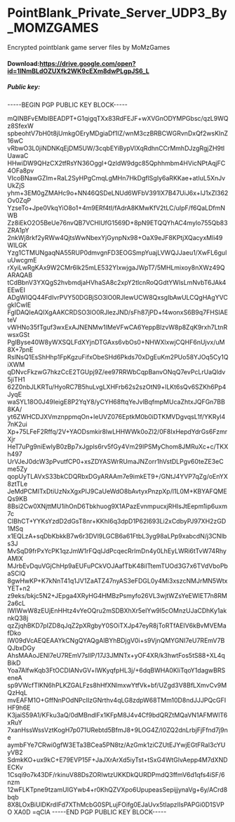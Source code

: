 # PointBlank_Private_Server_UDP3_By_MOMZGAMES
Encrypted pointblank game server files by MoMzGames

#### Download:https://drive.google.com/open?id=1INmBLdOZUXfk2WK9cEXm8dwPLgpJS6_L

##### Public key:

-----BEGIN PGP PUBLIC KEY BLOCK-----

mQINBFvEMbIBEADPT+G1qigqTXx83RdFEJF+wXVGnODYMPGbsc/qzL9WQz8SfexW
spbeohtV7bH0t8jUmkgOEryMDgiaDf1IZ/wnM3czBRBCWGRvnDxQf2wsKInZ16wC
vRbwO3L0jiNDNKqEjDM5UW/3cqbEYiBypVIXqRdhnCCrMmhDJzgRgjZH9tlUawaC
HHwiDW9QHzCX2tfRsYN36OggI+QzldW9dgc85Qphhmbm4HVicNPtAqjFC4OFa8pv
VIcoBNawGZIm+RaL2SyHPgCmqLgMHn7HkDgflSgIy6aRKKae+atIuL5XnJvUkZjS
yhm+3EM0gZMAHc9o+NN46QSDeLNUd6WFbV391lX7B47UiJ6x+IJ1xZI362Ov0ZqP
YzseTo+Jpe0VkqYiO8o1+4m9ERf4tI/fAdrA8KMwKfV2tLC/uIpF/f6QaLDfmNWB
Zz8iEkO2O5BeUe76nvQB7VCHlUfG1569D+8pN9ETQQYhAC4mylo755Qb83ZRA1pY
2nkWj8rkf2yRWw4QjtsWwNbexYjGynpNx98+OaX9eJF8KPtjXQacyxMli49WILGK
Yzg1CTMUNgaqNA55RUP0dmvgnFD3EOGSmpYuajLVWQJJaeu1/XwFL6guluUwcgmE
rXyiLwRgKAx9W2CMr6lk25mLE532YIxwjgaJWpT7/5MHLmixoy8nXWz49QARAQAB
tCdBbnV3YXQgS2hvbmdjaHVhaSA8c2xpY2tlcnRoQGdtYWlsLmNvbT6JAk4EEwEI
ADgWIQQ44FdIvrPVY50DGBjSO3lO0RJlewUCW8QxsgIbAwULCQgHAgYVCgkICwIE
FgIDAQIeAQIXgAAKCRDSO3lO0RJlezJND/sFh87jPD+f4wonxS6B9q7FHSlAEteV
vWHNo35fTguf3wxExAJNENMw1IMeVFwCA6YeppBIzvW8p8ZqK9rxh7LtnRwsxGSt
PglByse40W8yWXSQLFdXYjnDTGAxs6vbOs0+NHWXlxwjCQHF6nUjvx/uM8X+7pnE
RslNsQ1EsShHhp1FpKgzuFifxObeSHd6Pkds70xDgEuKm2PUo58YJOq5Cy1QiXWM
qDNvcFkzwG7hkzCcE2TGUpj9Z/ee97RRWbCqpBanvONqQ7evPcLrUaQldv5jiTH1
62Z0nbJLKRTu/HyoRC7B5huLvgLXHFrb62s2szOtN9+lLKt6sQv6SZKh6Pp4JyqE
waSYL18O0J49IeigE8P2YqY8/yCYH68ftqYeJvlBqfmpMUcaZhtxJQFGn7BB8KA/
yt6ZWHCDJXVmznppmqOn+leUVZ076EptkM0b0iDTKMVDgvqsL1f/YKRyl47nK2ui
Xp+75LFeF2Rffq/2V+YAODsmkir8lwLHHWWk0oZl2/0F8IxHepdYdrGs6FzmrXjr
HeT7uPg9niEwIyB0zBp7xJgpls6rv5fGy4Vm29IPSMyChom8JMRuXc+c/TKXh497
UrVJeJ0dcW3pPvutfCP0+xsZDYASWrRUmaJNZorr1hVstDLPgv60teZE3eCme5Zy
qopUyTLAVxS33bkCDQRbxDGyARAAm7e9imkET9+/GNtJ4YVP7qZg/oEnYX8ztTLe
JeMdPCMITxDtiUzNxXgxPIJ9CaUeWdO8bAvtyxPnzpXp/l1L0M+KBYAFQMEQs9KB
8Bsi2Cw0XNjttMU1ihOnD6Tbkhuog9X1APazEvnmpucxjRHIsJtEepm1ip6uxm7c
CIBhCT+YYKsYzdD2dGsT8nr+KKhI6q3dpD1P62l693Li2xCdbyPJ97XH2zGD1MSq
x1EQLzA+sqDbKbkkB7w6r3DVl9LGCB6a61FtbL3yg98aLPp9xabcdN/j3CNIbs3J
MvSqD9frPxYcPK1qzJmW1rFQqlJdPcqecRrImDn4y0LhEyLWRi6tTvW74RhyAMIX
MJrbEvDquVGjChHp9aEUFuPCkVOJAafTbK48ilTtemTUOd3G7x6TVdVboPbaSClQ
8gwHwKP+K7kNnT41q1JV1ZaATZ47nyAS3eFDGL0y4Mi3xszcNMJrMN5WtxYET+n2
z9eks/bkjc5N2+JEpga4XRyHG4HMBzPsmyfo26VL3wjtWZsYeEWIET7n8RM2a6cL
lWIWwW8zEUjEnHHtz4vYeOQru2mSDBXhXr5elYw9I5cOMnzUJaCDhKy1aknkQ38j
qzZjqhBKD7pIZD8qJqZ2pXRgbyY0SOiTXJp47eyR8jToRTfAEIV6kBvMVEMafDko
lW09dVcAEQEAAYkCNgQYAQgAIBYhBDjgV0i+s9VjnQMYGNI7eU7REmV7BQJbxDGy
AhsMAAoJENI7eU7REmV7slIP/17J3JMNTx+yOF4XR/k3hwtFos5tS88+XL4qBikD
Yoa7AlfwKqb3FtOCDIANvGV+lWKyqfpHL3j/+6dqBWHA0KliTqoY1dagwBRSeneA
sp9VWcfTlKN6hPLKZGALFzs8hHfXNlmxwYtfVk+bf/UZgd3V8BfLXmvCv9MQzHqL
mvEAFM1O+GffNnPOdNPcIIzGNrthv4qLG8zdpW68TMm10D8ndJJJPQcGFIHF9h6E
K3jaiS59A1/KFku3aQ/0dMBndlFx1KFpM8J4v4Cf9bdQRZtMQaVN1AFMWlT6xRuY
7xanHssWssVztKogH7p071URebtd5BfmJ8+9LOG4Z/I0ZQ2dnLrbjFjFfnd7j9ne
aymbFYe7CRwi0gfW3ETa3BCea5PN8tz/AzGmk1ziCZUtEJYwjEGtFRaI3cYUyVB2
SdmkKO+ux9kC+E79EVP15F+JaJXrArXd5iyTst+tSxG4WtGlvAepp4M7dXNDECKv
1Csqi9o7k43DF/rkinuV88DsZORIwtzUKKDkQURDPmdQ3ffmV6d1qfs4iSF/6nzm
12wFLKTpne9tzamUIGYwb4+r0KhQZVXpo6UpupeasSepijjynaVg+6y/ACrd8bqb
8X8LOxBiUlDKrdIFd7XThMcbG0SPLujFOifg0EJaUvx5tIapzIIsPAPGi0D1SVPO
XA0D
=qClA
-----END PGP PUBLIC KEY BLOCK-----
